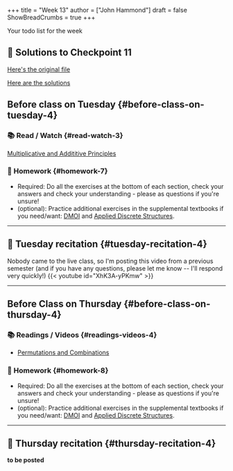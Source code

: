 +++
title = "Week 13"
author = ["John Hammond"]
draft = false
ShowBreadCrumbs = true
+++

Your todo list for the week
<!--more-->

## 📖 Solutions to Checkpoint 11

[Here's the original file](https://nextcloud.math.wichita.edu/index.php/s/Qr4amc8MGZFdNpp)

[Here are the solutions](https://nextcloud.math.wichita.edu/index.php/s/RdQd5PbZXti5dDG)

## Before class on Tuesday {#before-class-on-tuesday-4}


### 📚 Read / Watch {#read-watch-3}

[Multiplicative and Addititive Principles](https://www.math.wichita.edu/discrete-book/section-counting-basics.html)


### 📝 Homework {#homework-7}

-   Required: Do all the exercises at the bottom of each section, check
    your answers and check your understanding - please as questions if
    you're unsure!
-   (optional): Practice additional exercises in the supplemental
    textbooks if you need/want:
    [DMOI](http://discrete.openmathbooks.org/dmoi3/) and
    [Applied
    Discrete Structures](http://faculty.uml.edu/klevasseur/ads/index-ads.html).

---


## 🎥 Tuesday recitation {#tuesday-recitation-4}

Nobody came to the live class, so I'm posting this video from a previous semester (and if you have any questions, please let me know -- I'll respond very quickly!)
{{< youtube id="XhK3A-yPKmw" >}}

---


## Before Class on Thursday {#before-class-on-thursday-4}


### 📚 Readings / Videos {#readings-videos-4}
-   [Permutations
    and Combinations](https://www.math.wichita.edu/discrete-book/section-counting-combperm.html)



### 📝 Homework {#homework-8}

-   Required: Do all the exercises at the bottom of each section, check
    your answers and check your understanding - please as questions if
    you're unsure!
-   (optional): Practice additional exercises in the supplemental
    textbooks if you need/want:
    [DMOI](http://discrete.openmathbooks.org/dmoi3/) and
    [Applied
    Discrete Structures](http://faculty.uml.edu/klevasseur/ads/index-ads.html).

---


## 🎥 Thursday recitation {#thursday-recitation-4}

****to be posted****
